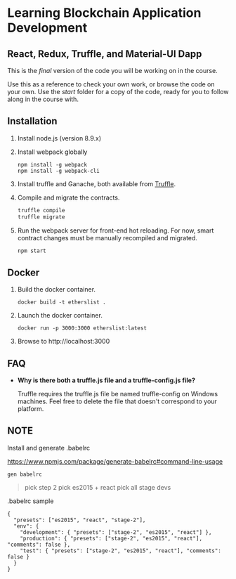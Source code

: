 # Learning Blockchain Application Development

## React, Redux, Truffle, and Material-UI Dapp

This is the _*final*_ version of the code you will be working on in the course.

Use this as a reference to check your own work, or browse the code on your own. Use the _*start*_ folder for a copy of the code, ready for you to follow along in the course with.

## Installation

1. Install node.js (version 8.9.x)

1. Install webpack globally
    ```
    npm install -g webpack
    npm install -g webpack-cli
    ```

1. Install truffle and Ganache, both available from [Truffle](https://truffleframework.com/).

1. Compile and migrate the contracts.
    ```javascript
    truffle compile
    truffle migrate
    ```

1. Run the webpack server for front-end hot reloading. For now, smart contract changes must be manually recompiled and migrated.
    ```javascript
    npm start
    ```

## Docker

1. Build the docker container.
    ```
    docker build -t etherslist .
    ```

1. Launch the docker container.
    ```
    docker run -p 3000:3000 etherslist:latest
    ```

1. Browse to http://localhost:3000

## FAQ

* __Why is there both a truffle.js file and a truffle-config.js file?__

    Truffle requires the truffle.js file be named truffle-config on Windows machines. Feel free to delete the file that doesn't correspond to your platform.

## NOTE

Install and generate .babelrc

https://www.npmjs.com/package/generate-babelrc#command-line-usage

```
gen babelrc 

```

> pick step 2 
> pick es2015 + react 
> pick all stage devs


.babelrc sample
```
{
  "presets": ["es2015", "react", "stage-2"],
  "env": {
    "development": { "presets": ["stage-2", "es2015", "react"] },
    "production": { "presets": ["stage-2", "es2015", "react"], "comments": false },
    "test": { "presets": ["stage-2", "es2015", "react"], "comments": false }
  }
}

```




